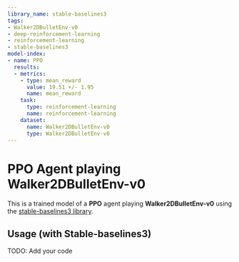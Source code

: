 ```yaml
---
library_name: stable-baselines3
tags:
- Walker2DBulletEnv-v0
- deep-reinforcement-learning
- reinforcement-learning
- stable-baselines3
model-index:
- name: PPO
  results:
  - metrics:
    - type: mean_reward
      value: 19.51 +/- 1.95
      name: mean_reward
    task:
      type: reinforcement-learning
      name: reinforcement-learning
    dataset:
      name: Walker2DBulletEnv-v0
      type: Walker2DBulletEnv-v0
---
```


  # **PPO** Agent playing **Walker2DBulletEnv-v0**
  This is a trained model of a **PPO** agent playing **Walker2DBulletEnv-v0** using the [stable-baselines3 library](https://github.com/DLR-RM/stable-baselines3).
  
  ## Usage (with Stable-baselines3)
  TODO: Add your code
  